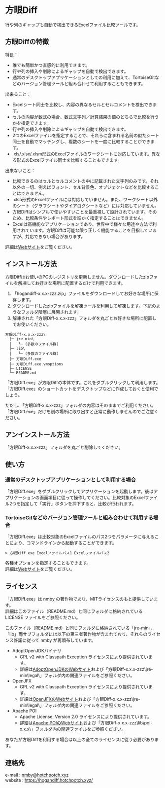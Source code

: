 # 方眼Diff

行や列のギャップも自動で検出できるExcelファイル比較ツールです。

## 方眼Diffの特徴

特長：

- 誰でも簡単かつ直感的に利用できます。
- 行や列の挿入や削除によるギャップを自動で検出できます。
- 通常のデスクトップアプリケーションとしての利用に加えて、TortoiseGitなどのバージョン管理ツールと組み合わせて利用することもできます。

出来ること：

- Excelシート同士を比較し、内容の異なるセルとセルコメントを検出できます。
- セルの内容が数式の場合、数式文字列／計算結果の値のどちらで比較を行うかを指定できます。
- 行や列の挿入や削除によるギャップを自動で検出できます。
- 2つのExcelファイルを指定することで、それらに含まれる名前の似たシート同士を自動でマッチングし、複数のシートを一度に比較することができます。
- .xls/.xlsx/.xlsm形式のExcelファイルのワークシートに対応しています。異なる形式のExcelファイル同士を比較することもできます。

出来ないこと：

- 比較できるのはセルとセルコメントの中に記載された文字列のみです。それ以外の一切、例えばフォント、セル背景色、オブジェクトなどを比較することはできません。
- .xlsb形式のExcelファイルには対応していません。また、ワークシート以外のシート（グラフシートやダイアログシートなど）には対応していません。
- 方眼Diffはシンプルで使いやすいことを最重視して設計されています。そのため、比較条件やレポート形式を細かく指定することはできません。
- Excelは高機能なアプリケーションであり、世界中で様々な用途や方法で利用されています。方眼Diffは可能な限り正しく機能することを目指していますが、対応できない場合があります。

詳細は[Webサイト](https://hogandiff.hotchpotch.xyz/)をご覧ください。

## インストール方法

方眼Diffはお使いのPCのレジストリを更新しません。ダウンロードしたzipファイルを解凍してお好きな場所に配置するだけで利用できます。

1. 「hogandiff-x.x.x-zzz.zip」ファイルをダウンロードしてお好きな場所に保存します。
2. ダウンロードしたzipファイルを解凍ツールを利用して解凍します。下記のようなフォルダ階層に展開されます。
3. 解凍された「方眼Diff-x.x.x-zzz」フォルダを丸ごとお好きな場所に配置してお使いください。

```
方眼Diff-x.x.x-zzz\
  ├─ jre-min\
  │   └─ (多数のファイル群)
  ├─ lib\
  │   └─ (多数のファイル群)
  ├─ 方眼Diff.exe
  ├─ 方眼Diff.exe.vmoptions
  ├─ LICENSE
  └─ README.md
```

「方眼Diff.exe」が方眼Diffの本体です。これをダブルクリックして利用します。「方眼Diff.exe」のショートカットをデスクトップなどに作成しておくと便利でしょう。

ただし、「方眼Diff-x.x.x-zzz」フォルダの内容はそのままでご利用ください。「方眼Diff.exe」だけを別の場所に取り出すと正常に動作しませんのでご注意ください。

## アンインストール方法

「方眼Diff-x.x.x-zzz」フォルダを丸ごと削除してください。

## 使い方

### 通常のデスクトップアプリケーションとして利用する場合

「方眼Diff.exe」をダブルクリックしてアプリケーションを起動します。後はアプリケーションの画面項目に従って操作してください。比較対象のExcelファイル2つを指定して「実行」ボタンを押下すると、比較が行われます。

### TortoiseGitなどのバージョン管理ツールと組み合わせて利用する場合

「方眼Diff.exe」は比較対象のExcelファイルのパス2つをパラメータに与えることにより、コマンドラインから起動することができます。

```
> 方眼Diff.exe Excelファイルパス1 Excelファイルパス2
```

各種オプションを指定することもできます。  
詳細は[Webサイト](https://hogandiff.hotchpotch.xyz/)をご覧ください。

## ライセンス

「方眼Diff.exe」は nmby の著作物であり、MITライセンスのもと提供しています。  
詳細はこのファイル（README.md）と同じフォルダに格納されている LICENSE ファイルをご参照ください。

このファイル（README.md）と同じフォルダに格納されている「jre-min」、「lib」両サブフォルダには以下の第三者著作物が含まれており、それらのライセンス許諾に従って nmby が再頒布しています。

- AdoptOpenJDKバイナリ
    - GPL v2 with Classpath Exception ライセンスにより提供されています。
    - 詳細は[AdoptOpenJDKのWebサイト](https://adoptopenjdk.net/)および「方眼Diff-x.x.x-zzz\jre-min\legal\」フォルダ内の関連ファイルをご参照ください。
- OpenJFX
    - GPL v2 with Classpath Exception ライセンスにより提供されています。
    - 詳細は[OpenJFXのWebサイト](https://openjfx.io/)および「方眼Diff-x.x.x-zzz\jre-min\legal\」フォルダ内の関連ファイルをご参照ください。
- Apache POI
    - Apache License, Version 2.0 ライセンスにより提供されています。
    - 詳細は[Apache POIのWebサイト](https://poi.apache.org/)および「方眼Diff-x.x.x-zzz\lib\poi-x.x.x\」フォルダ内の関連ファイルをご参照ください。

あなたが方眼Diffを利用する場合は以上の全てのライセンスに従う必要があります。

## 連絡先

e-mail  : nmby@hotchpotch.xyz  
website : https://hogandiff.hotchpotch.xyz/


